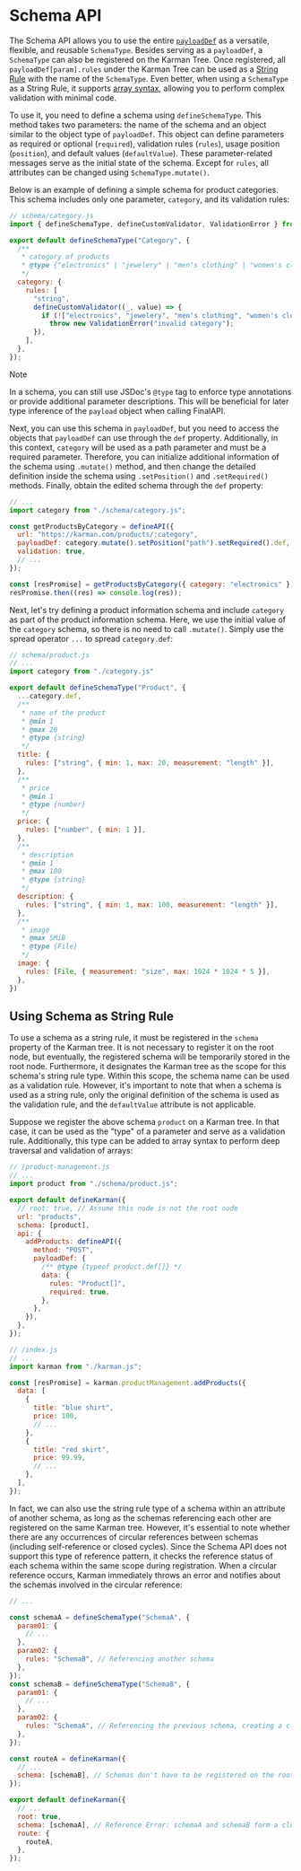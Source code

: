 # Schema API

The Schema API allows you to use the entire [`payloadDef`](./final-api.md) as a versatile, flexible, and reusable `SchemaType`. Besides serving as a `payloadDef`, a `SchemaType` can also be registered on the Karman Tree. Once registered, all `payloadDef[param].rules` under the Karman Tree can be used as a [String Rule](./validation-engine.md) with the name of the `SchemaType`. Even better, when using a `SchemaType` as a String Rule, it supports [array syntax](./validation-engine.md), allowing you to perform complex validation with minimal code.

To use it, you need to define a schema using `defineSchemaType`. This method takes two parameters: the name of the schema and an object similar to the object type of `payloadDef`. This object can define parameters as required or optional (`required`), validation rules (`rules`), usage position (`position`), and default values (`defaultValue`). These parameter-related messages serve as the initial state of the schema. Except for `rules`, all attributes can be changed using `SchemaType.mutate()`.

Below is an example of defining a simple schema for product categories. This schema includes only one parameter, `category`, and its validation rules:

```js
// schema/category.js
import { defineSchemaType, defineCustomValidator, ValidationError } from "@vic0627/karman"

export default defineSchemaType("Category", {
  /**
   * category of products
   * @type {"electronics" | "jewelery" | "men's clothing" | "women's clothing"}
   */
  category: {
    rules: [
      "string",
      defineCustomValidator((_, value) => {
        if (!["electronics", "jewelery", "men's clothing", "women's clothing"].includes(value))
          throw new ValidationError("invalid category");
      }),
    ],
  },
});
```

> [!NOTE]
> In a schema, you can still use JSDoc's `@type` tag to enforce type annotations or provide additional parameter descriptions. This will be beneficial for later type inference of the `payload` object when calling FinalAPI.

Next, you can use this schema in `payloadDef`, but you need to access the objects that `payloadDef` can use through the `def` property. Additionally, in this context, `category` will be used as a path parameter and must be a required parameter. Therefore, you can initialize additional information of the schema using `.mutate()` method, and then change the detailed definition inside the schema using `.setPosition()` and `.setRequired()` methods. Finally, obtain the edited schema through the `def` property:

```js
// ...
import category from "./schema/category.js";

const getProductsByCategory = defineAPI({
  url: "https://karman.com/products/:category",
  payloadDef: category.mutate().setPosition("path").setRequired().def,
  validation: true,
  // ...
});

const [resPromise] = getProductsByCategory({ category: "electronics" });
resPromise.then((res) => console.log(res));
```

Next, let's try defining a product information schema and include `category` as part of the product information schema. Here, we use the initial value of the `category` schema, so there is no need to call `.mutate()`. Simply use the spread operator `...` to spread `category.def`:

```js
// schema/product.js
// ...
import category from "./category.js"

export default defineSchemaType("Product", {
  ...category.def,
  /**
   * name of the product
   * @min 1
   * @max 20
   * @type {string}
   */
  title: {
    rules: ["string", { min: 1, max: 20, measurement: "length" }],
  },
  /**
   * price
   * @min 1
   * @type {number}
   */
  price: {
    rules: ["number", { min: 1 }],
  },
  /**
   * description
   * @min 1
   * @max 100
   * @type {string}
   */
  description: {
    rules: ["string", { min: 1, max: 100, measurement: "length" }],
  },
  /**
   * image
   * @max 5MiB
   * @type {File}
   */
  image: {
    rules: [File, { measurement: "size", max: 1024 * 1024 * 5 }],
  },
})
```

## Using Schema as String Rule

To use a schema as a string rule, it must be registered in the `schema` property of the Karman tree. It is not necessary to register it on the root node, but eventually, the registered schema will be temporarily stored in the root node. Furthermore, it designates the Karman tree as the scope for this schema's string rule type. Within this scope, the schema name can be used as a validation rule. However, it's important to note that when a schema is used as a string rule, only the original definition of the schema is used as the validation rule, and the `defaultValue` attribute is not applicable.

Suppose we register the above schema `product` on a Karman tree. In that case, it can be used as the "type" of a parameter and serve as a validation rule. Additionally, this type can be added to array syntax to perform deep traversal and validation of arrays:

```js
// /product-management.js
// ...
import product from "./schema/product.js";

export default defineKarman({
  // root: true, // Assume this node is not the root node
  url: "products",
  schema: [product],
  api: {
    addProducts: defineAPI({
      method: "POST",
      payloadDef: {
        /** @type {typeof product.def[]} */
        data: {
          rules: "Product[]",
          required: true,
        },
      },
    }),
  },
});

// /index.js
// ...
import karman from "./karman.js";

const [resPromise] = karman.productManagement.addProducts({
  data: [
    {
      title: "blue shirt",
      price: 100,
      // ...
    },
    {
      title: "red skirt",
      price: 99.99,
      // ...
    },
  ],
});
```

In fact, we can also use the string rule type of a schema within an attribute of another schema, as long as the schemas referencing each other are registered on the same Karman tree. However, it's essential to note whether there are any occurrences of circular references between schemas (including self-reference or closed cycles). Since the Schema API does not support this type of reference pattern, it checks the reference status of each schema within the same scope during registration. When a circular reference occurs, Karman immediately throws an error and notifies about the schemas involved in the circular reference:

```js
// ...

const schemaA = defineSchemaType("SchemaA", {
  param01: {
    // ...
  },
  param02: {
    rules: "SchemaB", // Referencing another schema
  },
});
const schemaB = defineSchemaType("SchemaB", {
  param01: {
    // ...
  },
  param02: {
    rules: "SchemaA", // Referencing the previous schema, creating a closed cycle
  },
});

const routeA = defineKarman({
  // ...
  schema: [schemaB], // Schemas don't have to be registered on the root node, just ensure that two schemas with referencing relationships belong to the same root node
});

export default defineKarman({
  // ...
  root: true,
  schema: [schemaA], // Reference Error: schemaA and schemaB form a closed cycle, error is thrown during initialization
  route: {
    routeA,
  },
});
```